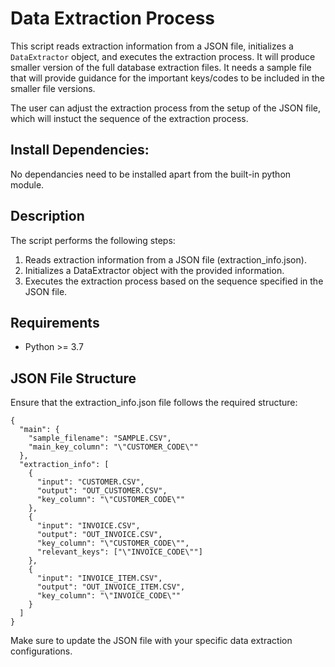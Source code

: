 
# Data Extraction Process

This script reads extraction information from a JSON file, initializes a `DataExtractor` object, and executes the extraction process.
It will produce smaller version of the full database extraction files. It needs a sample file that will provide guidance for the
important keys/codes to be included in the smaller file versions.

The user can adjust the extraction process from the setup of the JSON file, which will instuct the sequence of the
extraction process.

## Install Dependencies:

   No dependancies need to be installed apart from the built-in python module.

## Description
The script performs the following steps:

1. Reads extraction information from a JSON file (extraction_info.json).
2. Initializes a DataExtractor object with the provided information.
3. Executes the extraction process based on the sequence specified in the JSON file.

## Requirements
* Python >= 3.7

## JSON File Structure
Ensure that the extraction_info.json file follows the required structure:
```
{
  "main": {
    "sample_filename": "SAMPLE.CSV",
    "main_key_column": "\"CUSTOMER_CODE\""
  },
  "extraction_info": [
    {
      "input": "CUSTOMER.CSV",
      "output": "OUT_CUSTOMER.CSV",
      "key_column": "\"CUSTOMER_CODE\""
    },
    {
      "input": "INVOICE.CSV",
      "output": "OUT_INVOICE.CSV",
      "key_column": "\"CUSTOMER_CODE\"",
      "relevant_keys": ["\"INVOICE_CODE\""]
    },
    {
      "input": "INVOICE_ITEM.CSV",
      "output": "OUT_INVOICE_ITEM.CSV",
      "key_column": "\"INVOICE_CODE\""
    }
  ]
}
```
Make sure to update the JSON file with your specific data extraction configurations.

